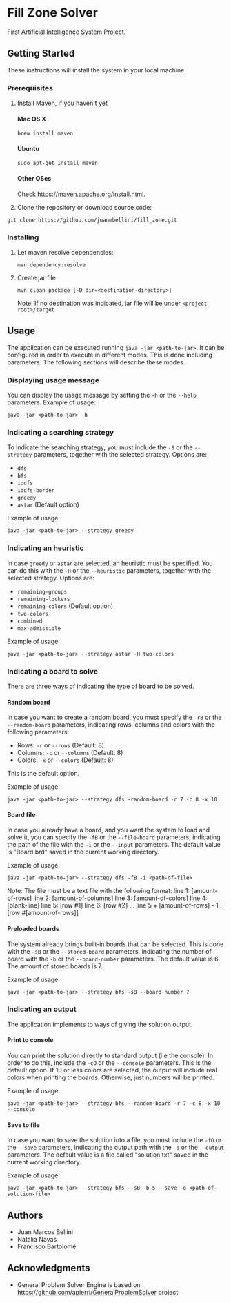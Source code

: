 # Fill Zone Solver
First Artificial Intelligence System Project.

## Getting Started

These instructions will install the system in your local machine.
 
### Prerequisites
 
1. Install Maven, if you haven't yet
    #### Mac OS X
    ```
    brew install maven
    ```
    
    #### Ubuntu
    ```
    sudo apt-get install maven
    ```
    
    #### Other OSes
    Check https://maven.apache.org/install.html.

2. Clone the repository or download source code:
```
git clone https://github.com/juanmbellini/fill_zone.git
```    

### Installing

1. Let maven resolve dependencies:
    ```
    mvn dependency:resolve
    ```

2. Create jar file
    ```
    mvn clean package [-D dir=<destination-directory>]
    ```
    Note: If no destination was indicated, jar file will be under ``` <project-root>/target ```

## Usage
The application can be executed running ```java -jar <path-to-jar>```.
It can be configured in order to execute in different modes. This is done including parameters. The following sections will describe these modes. 

### Displaying usage message
You can display the usage message by setting the ```-h``` or the ```--help``` parameters.
Example of usage:
```
java -jar <path-to-jar> -h
```


### Indicating a searching strategy
To indicate the searching strategy, you must include the ```-S``` or the ```--strategy``` parameters, together with the selected strategy.
Options are:
* ```dfs```
* ```bfs```
* ```iddfs```
* ```iddfs-border```
* ```greedy```
* ```astar``` (Default option)

Example of usage:
```
java -jar <path-to-jar> --strategy greedy
```

### Indicating an heuristic
In case ```greedy``` or ```astar``` are selected, an heuristic must be specified. You can do this with the ```-H``` or the ```--heuristic``` parameters, together with the selected strategy.
Options are:
* ```remaining-groups```
* ```remaining-lockers```
* ```remaining-colors``` (Default option)
* ```two-colors```
* ```combined```
* ```max-admissible```

Example of usage:
```
java -jar <path-to-jar> --strategy astar -H two-colors 
```

### Indicating a board to solve
There are three ways of indicating the type of board to be solved.

#### Random board
In case you want to create a random board, you must specify the ```-rB``` or the ```--random-board``` parameters, indicating rows, columns and colors with the following parameters:

* Rows: ```-r``` or ```--rows``` (Default: 8)
* Columns: ```-c``` or ```--columns``` (Default: 8)
* Colors: ```-x``` or ```--colors``` (Default: 8)

This is the default option.


Example of usage:
```
java -jar <path-to-jar> --strategy dfs -random-board -r 7 -c 8 -x 10
```


#### Board file
In case you already have a board, and you want the system to load and solve it, you can specify the ```-fB``` or the ```--file-board``` parameters, indicating the path of the file with the ```-i``` or the ```--input``` parameters.
The default value is "Board.brd" saved in the current working directory.

Example of usage:
```
java -jar <path-to-jar> --strategy dfs -fB -i <path-of-file>
```

Note: The file must be a text file with the following format:
line 1: [amount-of-rows]
line 2: [amount-of-columns]
line 3: [amount-of-colors]
line 4: [blank-line]
line 5: [row #1]
line 6: [row #2]
...
line 5 + [amount-of-rows] - 1 : [row #[amount-of-rows]]


#### Preloaded boards
The system already brings built-in boards that can be selected. This is done with the ```-sB``` or the ```--stored-board``` parameters, indicating the number of board with the ```-b``` or the ```--board-number``` parameters.
The default value is 6.
The amount of stored boards is 7.

Example of usage:
```
java -jar <path-to-jar> --strategy bfs -sB --board-number 7
```

### Indicating an output
The application implements to ways of giving the solution output.


#### Print to console
You can print the solution directly to standard output (i.e the console). In order to do this, include the ```-cO``` or the ```--console``` parameters.
This is the default option.
If 10 or less colors are selected, the output will include real colors when printing the boards. Otherwise, just numbers will be printed.

Example of usage:
```
java -jar <path-to-jar> --strategy bfs --random-board -r 7 -c 8 -x 10 --console
```


#### Save to file
In case you want to save the solution into a file, you must include the  ```-fO``` or the ```--save``` parameters, indicating the output path with the ```-o``` or the ```--output``` parameters.
The default value is a file called "solution.txt" saved in the current working directory.

Example of usage:
```
java -jar <path-to-jar> --strategy bfs --sB -b 5 --save -o <path-of-solution-file>
```


## Authors
* Juan Marcos Bellini
* Natalia Navas
* Francisco Bartolomé

## Acknowledgments
* General Problem Solver Engine is based on https://github.com/apierri/GeneralProblemSolver project.